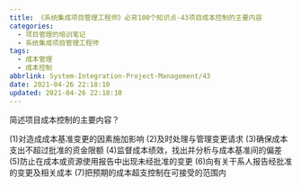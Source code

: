 ```yaml
---
title: 《系统集成项目管理工程师》必背100个知识点-43项目成本控制的主要内容
categories:
  - 项目管理的培训笔记
  - 系统集成项目管理工程师
tags:
  - 成本管理
  - 成本控制
abbrlink: System-Integration-Project-Management/43
date: 2021-04-26 22:18:10
updated: 2021-04-26 22:18:10
---
```



简述项目成本控制的主要内容？

(1)对造成成本基准变更的因素施加影响
(2)及时处理与管理变更请求
(3)确保成本支出不超过批准的资金限额
(4)监督成本绩效，找出并分析与成本基准间的偏差
(5)防止在成本或资源使用报告中出现未经批准的变更
(6)向有关干系人报告经批准的变更及相关成本
(7)把预期的成本超支控制在可接受的范围内
